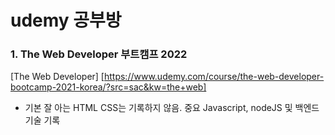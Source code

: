 # udemy 공부방

### 1. The Web Developer 부트캠프 2022
[The Web Developer] [https://www.udemy.com/course/the-web-developer-bootcamp-2021-korea/?src=sac&kw=the+web]
- 기본 잘 아는 HTML CSS는 기록하지 않음. 중요 Javascript, nodeJS 및 백엔드 기술 기록
